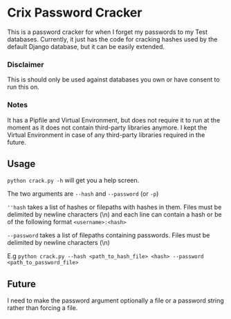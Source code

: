 # Crix Password Cracker
This is a password cracker for when I forget my passwords to my Test databases. Currently, it just has the code for cracking hashes used by the default Django database, but it can be easily extended. 

### Disclaimer
This is should only be used against databases you own or have consent to run this on. 

### Notes
It has a Pipfile and Virtual Environment, but does not require it to run at the moment as it does not contain third-party libraries anymore. I kept the Virtual Environment in case of any third-party libraries required in the future.

## Usage

`python crack.py -h` will get you a help screen.

The two arguments are `--hash` and `--password` (or `-p`)

`''hash` takes a list of hashes or filepaths with hashes in them. Files must be delimited by newline characters (\n) and each line can contain a hash or be of the following format ```<username>:<hash>```

`--password` takes a list of filepaths containing passwords. Files must be delimited by newline characters (\n)

E.g
`python crack.py --hash <path_to_hash_file> <hash> --password <path_to_password_file>`

## Future
I need to make the password argument optionally a file or a password string rather than forcing a file. 